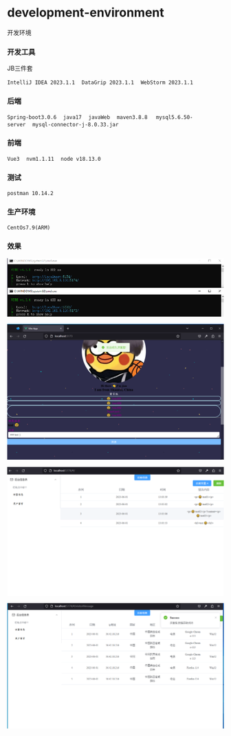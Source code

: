 # development-environment

开发环境

### 开发工具

JB三件套

`IntelliJ IDEA 2023.1.1`    `DataGrip 2023.1.1`    `WebStorm 2023.1.1`   

### 后端

`Spring-boot3.0.6`    `java17`    `javaWeb`    `maven3.8.8`     `mysql5.6.50-server`    `mysql-connector-j-8.0.33.jar`  

### 前端

`Vue3`    `nvm1.1.11`    `node v18.13.0`

### 测试

`postman 10.14.2`

### 生产环境

`CentOs7.9(ARM)` 

### 效果

![](1.png)


![](2.png)




![](3.png)


![](4.png)
